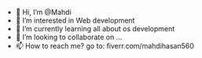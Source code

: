 - 👋 Hi, I’m @Mahdi
- 👀 I’m interested in Web development
- 🌱 I’m currently learning all about os development
- 💞️ I’m looking to collaborate on ...
- 📫 How to reach me? 
go to: fiverr.com/mahdihasan560

<!---
webdevmahdi/webdevmahdi is a ✨ special ✨ repository because its `README.md` (this file) appears on your GitHub profile.
You can click the Preview link to take a look at your changes.
--->
